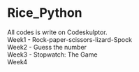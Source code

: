 # Rice_Python
All codes is write on Codeskulptor.    
Week1 - Rock-paper-scissors-lizard-Spock  
Week2 - Guess the number   
Week3 - Stopwatch: The Game   
Week4 
